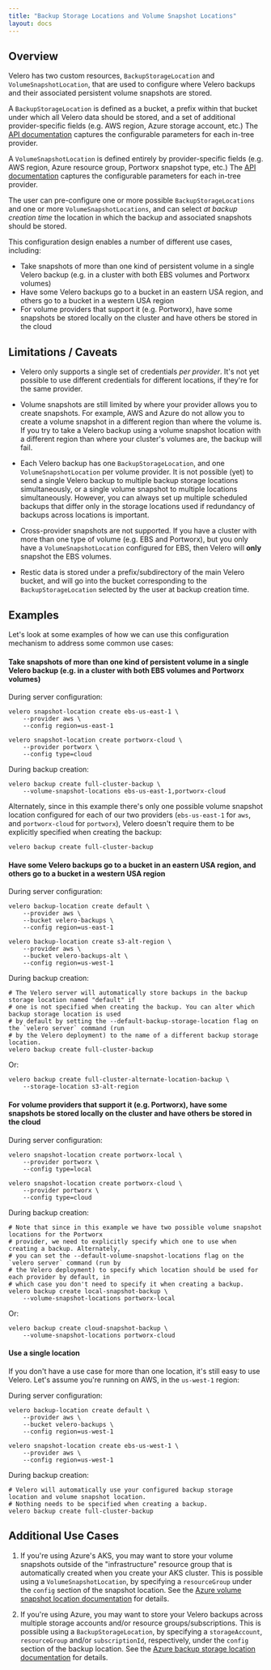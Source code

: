 ```yaml
---
title: "Backup Storage Locations and Volume Snapshot Locations"
layout: docs
---
```


## Overview

Velero has two custom resources, `BackupStorageLocation` and `VolumeSnapshotLocation`, that are used to configure where Velero backups and their associated persistent volume snapshots are stored.

A `BackupStorageLocation` is defined as a bucket, a prefix within that bucket under which all Velero data should be stored, and a set of additional provider-specific fields (e.g. AWS region, Azure storage account, etc.) The [API documentation][1] captures the configurable parameters for each in-tree provider.

A `VolumeSnapshotLocation` is defined entirely by provider-specific fields (e.g. AWS region, Azure resource group, Portworx snapshot type, etc.) The [API documentation][2] captures the configurable parameters for each in-tree provider.

The user can pre-configure one or more possible `BackupStorageLocations` and one or more `VolumeSnapshotLocations`, and can select *at backup creation time* the location in which the backup and associated snapshots should be stored.

This configuration design enables a number of different use cases, including:

- Take snapshots of more than one kind of persistent volume in a single Velero backup (e.g. in a cluster with both EBS volumes and Portworx volumes)
- Have some Velero backups go to a bucket in an eastern USA region, and others go to a bucket in a western USA region
- For volume providers that support it (e.g. Portworx), have some snapshots be stored locally on the cluster and have others be stored in the cloud

## Limitations / Caveats

- Velero only supports a single set of credentials *per provider*. It's not yet possible to use different credentials for different locations, if they're for the same provider.

- Volume snapshots are still limited by where your provider allows you to create snapshots. For example, AWS and Azure do not allow you to create a volume snapshot in a different region than where the volume is. If you try to take a Velero backup using a volume snapshot location with a different region than where your cluster's volumes are, the backup will fail.

- Each Velero backup has one `BackupStorageLocation`, and one `VolumeSnapshotLocation` per volume provider. It is not possible (yet) to send a single Velero backup to multiple backup storage locations simultaneously, or a single volume snapshot to multiple locations simultaneously. However, you can always set up multiple scheduled backups that differ only in the storage locations used if redundancy of backups across locations is important.

- Cross-provider snapshots are not supported. If you have a cluster with more than one type of volume (e.g. EBS and Portworx), but you only have a `VolumeSnapshotLocation` configured for EBS, then Velero will **only** snapshot the EBS volumes.

- Restic data is stored under a prefix/subdirectory of the main Velero bucket, and will go into the bucket corresponding to the `BackupStorageLocation` selected by the user at backup creation time.

## Examples

Let's look at some examples of how we can use this configuration mechanism to address some common use cases:

#### Take snapshots of more than one kind of persistent volume in a single Velero backup (e.g. in a cluster with both EBS volumes and Portworx volumes)

During server configuration:

```shell
velero snapshot-location create ebs-us-east-1 \
    --provider aws \
    --config region=us-east-1

velero snapshot-location create portworx-cloud \
    --provider portworx \
    --config type=cloud
```

During backup creation:

```shell
velero backup create full-cluster-backup \
    --volume-snapshot-locations ebs-us-east-1,portworx-cloud
```

Alternately, since in this example there's only one possible volume snapshot location configured for each of our two providers (`ebs-us-east-1` for `aws`, and `portworx-cloud` for `portworx`), Velero doesn't require them to be explicitly specified when creating the backup:

```shell
velero backup create full-cluster-backup
```

#### Have some Velero backups go to a bucket in an eastern USA region, and others go to a bucket in a western USA region

During server configuration:

```shell
velero backup-location create default \
    --provider aws \
    --bucket velero-backups \
    --config region=us-east-1

velero backup-location create s3-alt-region \
    --provider aws \
    --bucket velero-backups-alt \
    --config region=us-west-1
```

During backup creation:

```shell
# The Velero server will automatically store backups in the backup storage location named "default" if
# one is not specified when creating the backup. You can alter which backup storage location is used
# by default by setting the --default-backup-storage-location flag on the `velero server` command (run
# by the Velero deployment) to the name of a different backup storage location.
velero backup create full-cluster-backup
```

Or:

```shell
velero backup create full-cluster-alternate-location-backup \
    --storage-location s3-alt-region
```

#### For volume providers that support it (e.g. Portworx), have some snapshots be stored locally on the cluster and have others be stored in the cloud

During server configuration:

```shell
velero snapshot-location create portworx-local \
    --provider portworx \
    --config type=local

velero snapshot-location create portworx-cloud \
    --provider portworx \
    --config type=cloud
```

During backup creation:

```shell
# Note that since in this example we have two possible volume snapshot locations for the Portworx
# provider, we need to explicitly specify which one to use when creating a backup. Alternately,
# you can set the --default-volume-snapshot-locations flag on the `velero server` command (run by
# the Velero deployment) to specify which location should be used for each provider by default, in
# which case you don't need to specify it when creating a backup.
velero backup create local-snapshot-backup \
    --volume-snapshot-locations portworx-local
```

Or:

```shell
velero backup create cloud-snapshot-backup \
    --volume-snapshot-locations portworx-cloud
```

#### Use a single location

If you don't have a use case for more than one location, it's still easy to use Velero. Let's assume you're running on AWS, in the `us-west-1` region:

During server configuration:

```shell
velero backup-location create default \
    --provider aws \
    --bucket velero-backups \
    --config region=us-west-1

velero snapshot-location create ebs-us-west-1 \
    --provider aws \
    --config region=us-west-1
```

During backup creation:

```shell
# Velero will automatically use your configured backup storage location and volume snapshot location.
# Nothing needs to be specified when creating a backup.
velero backup create full-cluster-backup
```

## Additional Use Cases

1. If you're using Azure's AKS, you may want to store your volume snapshots outside of the "infrastructure" resource group that is automatically created when you create your AKS cluster. This is possible using a `VolumeSnapshotLocation`, by specifying a `resourceGroup` under the `config` section of the snapshot location. See the [Azure volume snapshot location documentation][3] for details.

1. If you're using Azure, you may want to store your Velero backups across multiple storage accounts and/or resource groups/subscriptions. This is possible using a `BackupStorageLocation`, by specifying a `storageAccount`, `resourceGroup` and/or `subscriptionId`, respectively, under the `config` section of the backup location. See the [Azure backup storage location documentation][4] for details.



[1]: api-types/backupstoragelocation.md
[2]: api-types/volumesnapshotlocation.md
[3]: https://github.com/reynencourt/velero-plugin-for-microsoft-azure/blob/main/volumesnapshotlocation.md
[4]: https://github.com/reynencourt/velero-plugin-for-microsoft-azure/blob/main/backupstoragelocation.md
